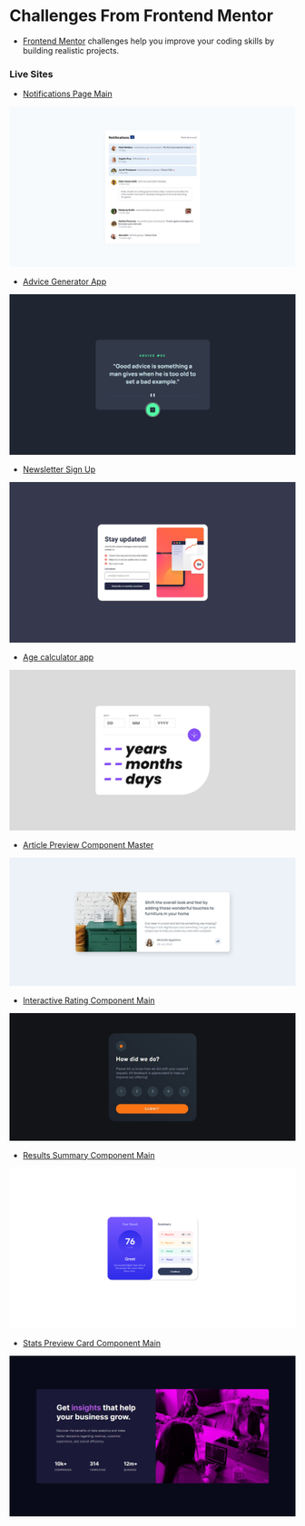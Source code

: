 # Challenges From Frontend Mentor 

- [Frontend Mentor](https://www.frontendmentor.io/profile/lucaspicinini) challenges help you improve your coding skills by building realistic projects. 

### Live Sites

- [Notifications Page Main](https://lucaspicinini.github.io/front-end-mentor-challenges/notifications-page-main/)

![](./notifications-page-main/my-solution-screenshot.jpg)

- [Advice Generator App](https://lucaspicinini.github.io/front-end-mentor-challenges/advice-generator-app-main/)

![](./advice-generator-app-main/my-solution-screenshot.jpg)

- [Newsletter Sign Up](https://lucaspicinini.github.io/front-end-mentor-challenges/newsletter-sign-up-with-success-message-main/)

![](./newsletter-sign-up-with-success-message-main/my-solution-screenshot.jpg)

- [Age calculator app](https://lucaspicinini.github.io/front-end-mentor-challenges/age-calculator-app-main/)

![](./age-calculator-app-main/my-solution-screenshot.jpg)

- [Article Preview Component Master](https://lucaspicinini.github.io/front-end-mentor-challenges/article-preview-component-master/)

![](./article-preview-component-master/my-solution-screenshot.jpg)

- [Interactive Rating Component Main](https://lucaspicinini.github.io/front-end-mentor-challenges/interactive-rating-component-main/)

![](./interactive-rating-component-main/my-solution-screenshot.jpg)

- [Results Summary Component Main](https://lucaspicinini.github.io/front-end-mentor-challenges/results-summary-component-main/)

![](./results-summary-component-main/my-solution-screenshot.png)

- [Stats Preview Card Component Main](https://lucaspicinini.github.io/front-end-mentor-challenges/stats-preview-card-component-main/)

![](./stats-preview-card-component-main/my-solution-screenshot.jpg)